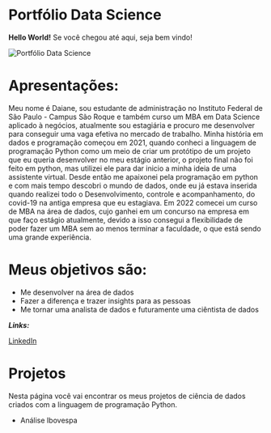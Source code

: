 # Portfólio Data Science

**Hello World!**
Se você chegou até aqui, seja bem vindo!  

![Portfólio Data Science](https://user-images.githubusercontent.com/83508006/156885493-c85ca679-9644-4af3-ad93-4ff966f5a1bb.gif)



# Apresentações:

Meu nome é Daiane, sou estudante de administração no Instituto Federal de São Paulo - Campus São Roque e também curso um MBA em Data Science aplicado à negócios, atualmente sou estagiária e procuro me desenvolver para conseguir uma vaga efetiva no mercado de trabalho. Minha história em dados e programação começou em 2021, quando conheci a linguagem de programação Python como um meio de criar um protótipo de um projeto que eu queria desenvolver no meu estágio anterior, o projeto final não foi feito em python, mas utilizei ele para dar inicio a minha ideia de uma assistente virtual. 
Desde então me apaixonei pela programação em python e com mais tempo descobri o mundo de dados, onde eu já estava inserida quando realizei todo o Desenvolvimento, controle e acompanhamento, do covid-19 na antiga empresa que eu estagiava. 
Em 2022 comecei um curso de MBA na área de dados, cujo ganhei em um concurso na empresa em que faço estágio atualmente, devido a isso consegui a flexibilidade de poder fazer um MBA sem ao menos terminar a faculdade, o que está sendo uma grande experiência. 

# Meus objetivos são: 

- Me desenvolver na área de dados
- Fazer a diferença e trazer insights para as pessoas
- Me tornar uma analista de dados e futuramente uma ciêntista de dados


***Links:***

[LinkedIn](www.linkedin.com/in/daiane-ribeiro-53a5a3145)

# Projetos

Nesta página você vai encontrar os meus projetos de ciência de dados criados com a linguagem de programação Python.

- Análise Ibovespa 


